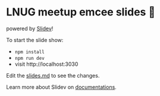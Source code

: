 # LNUG meetup emcee slides 🎤


powered by [Slidev](https://github.com/slidevjs/slidev)!


To start the slide show:

- `npm install`
- `npm run dev`
- visit http://localhost:3030

Edit the [slides.md](./slides.md) to see the changes.

Learn more about Slidev on [documentations](https://sli.dev/).

